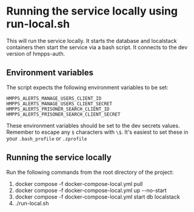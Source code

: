 # Running the service locally using run-local.sh
This will run the service locally. It starts the database and localstack containers then start the service via a bash script.
It connects to the dev version of hmpps-auth.

## Environment variables

The script expects the following environment variables to be set:

```
HMPPS_ALERTS_MANAGE_USERS_CLIENT_ID
HMPPS_ALERTS_MANAGE_USERS_CLIENT_SECRET
HMPPS_ALERTS_PRISONER_SEARCH_CLIENT_ID
HMPPS_ALERTS_PRISONER_SEARCH_CLIENT_SECRET
```

These environment variables should be set to the dev secrets values. Remember to escape any `$` characters with `\$`.
It's easiest to set these in your `.bash_profile` or `.zprofile`

## Running the service locally

Run the following commands from the root directory of the project:

1. docker compose -f docker-compose-local.yml pull
2. docker compose -f docker-compose-local.yml up --no-start
3. docker compose -f docker-compose-local.yml start db localstack
4. ./run-local.sh
